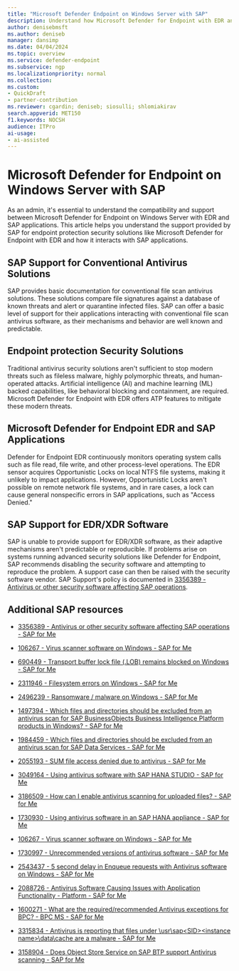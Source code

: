 ```yaml
---  
title: "Microsoft Defender Endpoint on Windows Server with SAP"  
description: Understand how Microsoft Defender for Endpoint with EDR and other advanced security capabilities interacts with SAP applications.
author: denisebmsft
ms.author: deniseb  
manager: dansimp
ms.date: 04/04/2024
ms.topic: overview
ms.service: defender-endpoint  
ms.subservice: ngp
ms.localizationpriority: normal
ms.collection:  
ms.custom: 
- QuickDraft  
- partner-contribution
ms.reviewer: cgardin; deniseb; siosulli; shlomiakirav  
search.appverid: MET150  
f1.keywords: NOCSH 
audience: ITPro
ai-usage:  
- ai-assisted  
---  
```


# Microsoft Defender for Endpoint on Windows Server with SAP

As an admin, it's essential to understand the compatibility and support between Microsoft Defender for Endpoint on Windows Server with EDR and SAP applications. This article helps you understand the support provided by SAP for endpoint protection security solutions like Microsoft Defender for Endpoint with EDR and how it interacts with SAP applications.

## SAP Support for Conventional Antivirus Solutions

SAP provides basic documentation for conventional file scan antivirus solutions. These solutions compare file signatures against a database of known threats and alert or quarantine infected files. SAP can offer a basic level of support for their applications interacting with conventional file scan antivirus software, as their mechanisms and behavior are well known and predictable.

## Endpoint protection Security Solutions

Traditional antivirus security solutions aren't sufficient to stop modern threats such as fileless malware, highly polymorphic threats, and human-operated attacks. Artificial intelligence (AI) and machine learning (ML) backed capabilities, like behavioral blocking and containment, are required. Microsoft Defender for Endpoint with EDR offers ATP features to mitigate these modern threats.

## Microsoft Defender for Endpoint EDR and SAP Applications

Defender for Endpoint EDR continuously monitors operating system calls such as file read, file write, and other process-level operations. The EDR sensor acquires Opportunistic Locks on local NTFS file systems, making it unlikely to impact applications. However, Opportunistic Locks aren't possible on remote network file systems, and in rare cases, a lock can cause general nonspecific errors in SAP applications, such as "Access Denied."

## SAP Support for EDR/XDR Software

SAP is unable to provide support for EDR/XDR software, as their adaptive mechanisms aren't predictable or reproducible. If problems arise on systems running advanced security solutions like Defender for Endpoint, SAP recommends disabling the security software and attempting to reproduce the problem. A support case can then be raised with the security software vendor. SAP Support's policy is documented in [3356389 - Antivirus or other security software affecting SAP operations](https://launchpad.support.sap.com/#/notes/3356389).

## Additional SAP resources

- [3356389 - Antivirus or other security software affecting SAP operations - SAP for Me](https://me.sap.com/notes/3356389)

- [106267 - Virus scanner software on Windows - SAP for Me](https://me.sap.com/notes/106267)

- [690449 - Transport buffer lock file (.LOB) remains blocked on Windows - SAP for Me](https://me.sap.com/notes/690449)

- [2311946 - Filesystem errors on Windows - SAP for Me](https://me.sap.com/notes/2311946)

- [2496239 - Ransomware / malware on Windows - SAP for Me](https://me.sap.com/notes/2496239)

- [1497394 - Which files and directories should be excluded from an antivirus scan for SAP BusinessObjects Business Intelligence Platform products in Windows? - SAP for Me](https://me.sap.com/notes/1497394/E)

- [1984459 - Which files and directories should be excluded from an antivirus scan for SAP Data Services - SAP for Me](https://me.sap.com/notes/1984459/E)

- [2055193 - SUM file access denied due to antivirus - SAP for Me](https://me.sap.com/notes/2055193/E)

- [3049164 - Using antivirus software with SAP HANA STUDIO - SAP for Me](https://me.sap.com/notes/3049164/E)

- [3186509 - How can I enable antivirus scanning for uploaded files? - SAP for Me](https://me.sap.com/notes/3186509/E)

- [1730930 - Using antivirus software in an SAP HANA appliance - SAP for Me](https://me.sap.com/notes/1730930/E)

- [106267 - Virus scanner software on Windows - SAP for Me](https://me.sap.com/notes/106267/E)

- [1730997 - Unrecommended versions of antivirus software - SAP for Me](https://me.sap.com/notes/1730997/E)

- [2543437 - 5 second delay in Enqueue requests with Antivirus software on Windows - SAP for Me](https://me.sap.com/notes/2543437/E)

- [2088726 - Antivirus Software Causing Issues with Application Functionality - Platform - SAP for Me](https://me.sap.com/notes/2088726/E)

- [1600271 - What are the required/recommended Antivirus exceptions for BPC? - BPC MS - SAP for Me](https://me.sap.com/notes/1600271/E)

- [3315834 - Antivirus is reporting that files under \usr\sap\<SID>\<instance name>\data\cache are a malware - SAP for Me](https://me.sap.com/notes/3315834/E)

- [3158904 - Does Object Store Service on SAP BTP support Antivirus scanning - SAP for Me](https://me.sap.com/notes/3158904/E)
